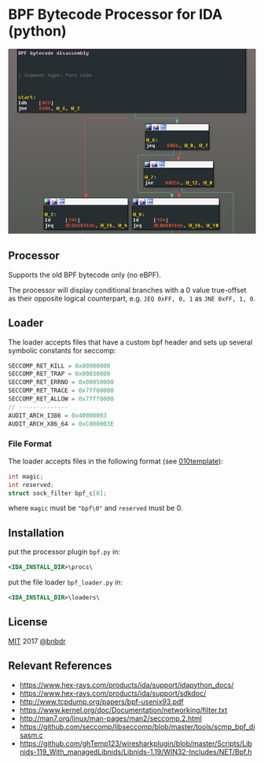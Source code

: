 # BPF Bytecode Processor for IDA (python)

![](example.png)

## Processor
Supports the old BPF bytecode only (no eBPF). 

The processor will display conditional branches with a 0 value true-offset as their opposite logical counterpart, e.g. `JEQ 0xFF, 0, 1` as `JNE 0xFF, 1, 0`.

## Loader
The loader accepts files that have a custom bpf header and sets up several symbolic constants for seccomp:
```c
SECCOMP_RET_KILL = 0x00000000
SECCOMP_RET_TRAP = 0x00030000
SECCOMP_RET_ERRNO = 0x00050000
SECCOMP_RET_TRACE = 0x7ff00000
SECCOMP_RET_ALLOW = 0x7fff0000
// --------------
AUDIT_ARCH_I386 = 0x40000003
AUDIT_ARCH_X86_64 = 0xC000003E
```
### File Format
The loader accepts files in the following format (see [010template](bpf.bt)):
```c
int magic;
int reserved;
struct sock_filter bpf_c[0];
```
where `magic` must be `"bpf\0"` and `reserved` must be 0. 

## Installation 
put the processor plugin `bpf.py` in:
```xml
<IDA_INSTALL_DIR>\procs\
```
put the file loader `bpf_loader.py` in:
```xml
<IDA_INSTALL_DIR>\loaders\
```

## License
[MIT](https://opensource.org/licenses/MIT) 2017 [@bnbdr](https://github.com/bnbdr/)

## Relevant References
- https://www.hex-rays.com/products/ida/support/idapython_docs/
- https://www.hex-rays.com/products/ida/support/sdkdoc/
- http://www.tcpdump.org/papers/bpf-usenix93.pdf
- https://www.kernel.org/doc/Documentation/networking/filter.txt
- http://man7.org/linux/man-pages/man2/seccomp.2.html
- https://github.com/seccomp/libseccomp/blob/master/tools/scmp_bpf_disasm.c
- https://github.com/ghTemp123/wiresharkplugin/blob/master/Scripts/Libnids-119_With_managedLibnids/Libnids-1.19/WIN32-Includes/NET/Bpf.h

